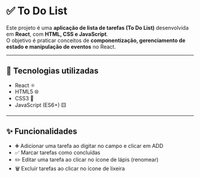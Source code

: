 # ✅ To Do List

Este projeto é uma **aplicação de lista de tarefas (To Do List)** desenvolvida em **React**, com **HTML, CSS e JavaScript**.  
O objetivo é praticar conceitos de **componentização, gerenciamento de estado e manipulação de eventos** no React.  

---

## 🚀 Tecnologias utilizadas
- React ⚛️
- HTML5 🌐
- CSS3 🎨
- JavaScript (ES6+) 🟨

---

## ✨ Funcionalidades

- ➕ Adicionar uma tarefa ao digitar no campo e clicar em ADD
- ✅ Marcar tarefas como concluídas
- ✏️ Editar uma tarefa ao clicar no ícone de lápis (renomear)
- 🗑️ Excluir tarefas ao clicar no ícone de lixeira
